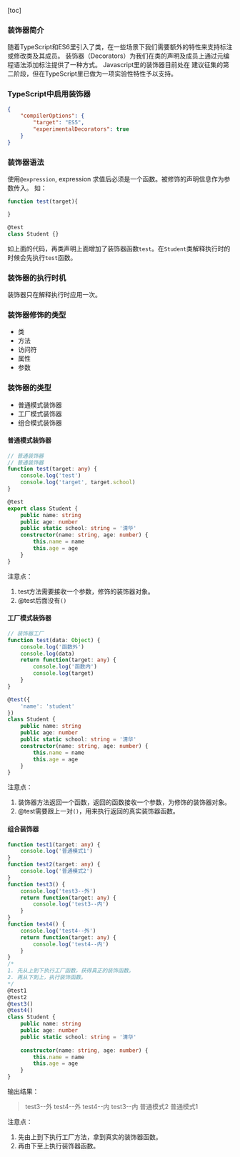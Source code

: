 [toc]
### 装饰器简介
随着TypeScript和ES6里引入了类，在一些场景下我们需要额外的特性来支持标注或修改类及其成员。 装饰器（Decorators）为我们在类的声明及成员上通过元编程语法添加标注提供了一种方式。 Javascript里的装饰器目前处在 建议征集的第二阶段，但在TypeScript里已做为一项实验性特性予以支持。

### TypeScript中启用装饰器
```json
{
    "compilerOptions": {
        "target": "ES5",
        "experimentalDecorators": true
    }
}
```

### 装饰器语法
使用`@expression`, expression 求值后必须是一个函数。被修饰的声明信息作为参数传入。
如：
```ts
function test(target){

}

@test
class Student {}
```
如上面的代码，再类声明上面增加了装饰器函数`test`。在`Student`类解释执行时的时候会先执行`test`函数。

### 装饰器的执行时机
装饰器只在解释执行时应用一次。

### 装饰器修饰的类型
- 类
- 方法
- 访问符
- 属性
- 参数

### 装饰器的类型
- 普通模式装饰器
- 工厂模式装饰器
- 组合模式装饰器

#### 普通模式装饰器
```ts
// 普通装饰器
// 普通装饰器
function test(target: any) {
    console.log('test')
    console.log('target', target.school)
}

@test
export class Student {
    public name: string
    public age: number
    public static school: string = '清华'
    constructor(name: string, age: number) { 
        this.name = name
        this.age = age
    }
}
```
注意点：
1. test方法需要接收一个参数，修饰的装饰器对象。
2. @test后面没有`()`

#### 工厂模式装饰器
```ts
// 装饰器工厂
function test(data: Object) {
    console.log('函数外')
    console.log(data)
    return function(target: any) {
        console.log('函数内')
        console.log(target)
    }
}

@test({
    'name': 'student'
})
class Student {
    public name: string
    public age: number
    public static school: string = '清华'
    constructor(name: string, age: number) {
        this.name = name
        this.age = age
    }
}
```
注意点：
1. 装饰器方法返回一个函数，返回的函数接收一个参数，为修饰的装饰器对象。
2. @test需要跟上一对`()`，用来执行返回的真实装饰器函数。

#### 组合装饰器
```ts
function test1(target: any) {
    console.log('普通模式1')
}
function test2(target: any) {
    console.log('普通模式2')
}
function test3() {
    console.log('test3--外')
    return function(target: any) {
        console.log('test3--内')
    }
}
function test4() {
    console.log('test4--外')
    return function(target: any) {
        console.log('test4--内')
    }
}
/*
1. 先从上到下执行工厂函数，获得真正的装饰函数。
2. 再从下到上，执行装饰函数。
*/
@test1
@test2
@test3()
@test4()
class Student {
    public name: string
    public age: number
    public static school: string = '清华'
    
    constructor(name: string, age: number) {
        this.name = name
        this.age = age
    }
}
```
输出结果：
> test3--外
> test4--外
> test4--内
> test3--内
> 普通模式2
> 普通模式1

注意点：
1. 先由上到下执行工厂方法，拿到真实的装饰器函数。
2. 再由下至上执行装饰器函数。